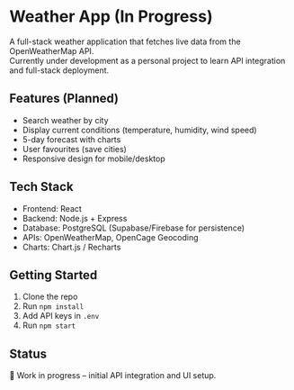 # Weather App  (In Progress)

A full-stack weather application that fetches live data from the OpenWeatherMap API.  
Currently under development as a personal project to learn API integration and full-stack deployment.

## Features (Planned)
- Search weather by city
- Display current conditions (temperature, humidity, wind speed)
- 5-day forecast with charts
- User favourites (save cities)
- Responsive design for mobile/desktop

## Tech Stack
- Frontend: React
- Backend: Node.js + Express
- Database: PostgreSQL (Supabase/Firebase for persistence)
- APIs: OpenWeatherMap, OpenCage Geocoding
- Charts: Chart.js / Recharts

## Getting Started
1. Clone the repo  
2. Run `npm install`  
3. Add API keys in `.env`  
4. Run `npm start`  

## Status
🚧 Work in progress – initial API integration and UI setup.
